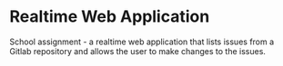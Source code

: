 # Realtime Web Application

School assignment - a realtime web application that lists issues from a Gitlab repository and allows the user to make changes to the issues.
